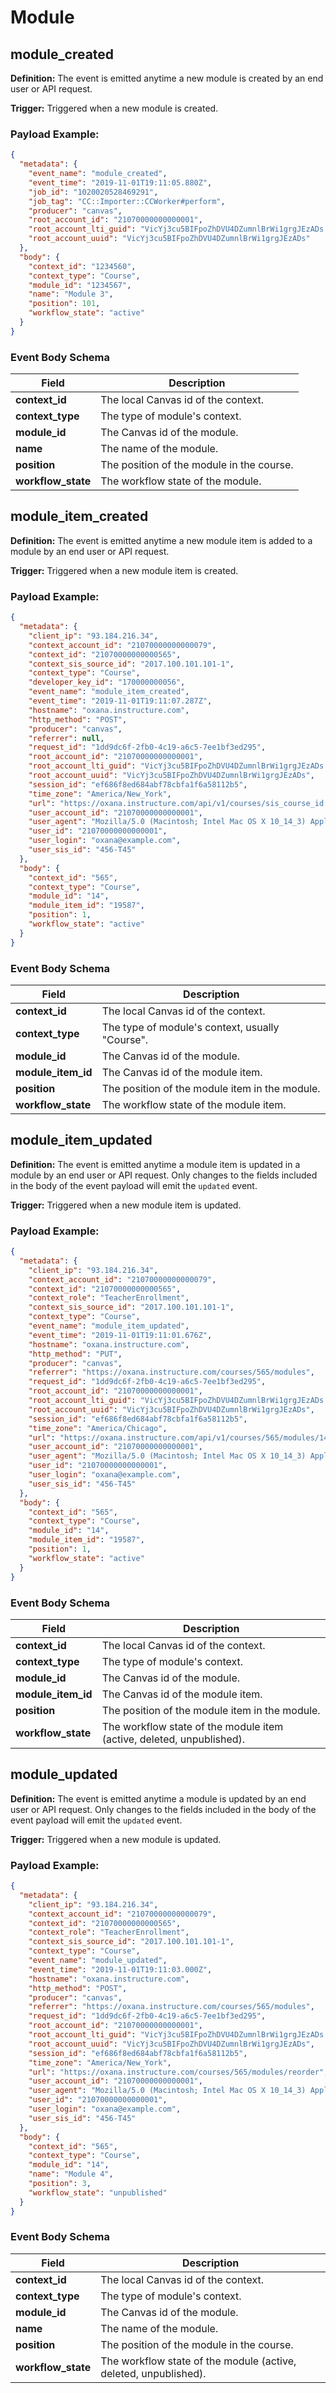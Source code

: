 Module
==============

<h2 id="module_created">module_created</h2>

**Definition:** The event is emitted anytime a new module is created by an end user or API request.

**Trigger:** Triggered when a new module is created.




### Payload Example:

```json
{
  "metadata": {
    "event_name": "module_created",
    "event_time": "2019-11-01T19:11:05.880Z",
    "job_id": "1020020528469291",
    "job_tag": "CC::Importer::CCWorker#perform",
    "producer": "canvas",
    "root_account_id": "21070000000000001",
    "root_account_lti_guid": "VicYj3cu5BIFpoZhDVU4DZumnlBrWi1grgJEzADs.oxana.instructure.com",
    "root_account_uuid": "VicYj3cu5BIFpoZhDVU4DZumnlBrWi1grgJEzADs"
  },
  "body": {
    "context_id": "1234560",
    "context_type": "Course",
    "module_id": "1234567",
    "name": "Module 3",
    "position": 101,
    "workflow_state": "active"
  }
}
```




### Event Body Schema

| Field | Description |
|-|-|
| **context_id** | The local Canvas id of the context. |
| **context_type** | The type of module's context. |
| **module_id** | The Canvas id of the module. |
| **name** | The name of the module. |
| **position** | The position of the module in the course. |
| **workflow_state** | The workflow state of the module. |



<h2 id="module_item_created">module_item_created</h2>

**Definition:** The event is emitted anytime a new module item is added to a module by an end user or API request.

**Trigger:** Triggered when a new module item is created.




### Payload Example:

```json
{
  "metadata": {
    "client_ip": "93.184.216.34",
    "context_account_id": "21070000000000079",
    "context_id": "21070000000000565",
    "context_sis_source_id": "2017.100.101.101-1",
    "context_type": "Course",
    "developer_key_id": "170000000056",
    "event_name": "module_item_created",
    "event_time": "2019-11-01T19:11:07.287Z",
    "hostname": "oxana.instructure.com",
    "http_method": "POST",
    "producer": "canvas",
    "referrer": null,
    "request_id": "1dd9dc6f-2fb0-4c19-a6c5-7ee1bf3ed295",
    "root_account_id": "21070000000000001",
    "root_account_lti_guid": "VicYj3cu5BIFpoZhDVU4DZumnlBrWi1grgJEzADs.oxana.instructure.com",
    "root_account_uuid": "VicYj3cu5BIFpoZhDVU4DZumnlBrWi1grgJEzADs",
    "session_id": "ef686f8ed684abf78cbfa1f6a58112b5",
    "time_zone": "America/New_York",
    "url": "https://oxana.instructure.com/api/v1/courses/sis_course_id:syllabus-registry-F9-HSS/modules/61660/items",
    "user_account_id": "21070000000000001",
    "user_agent": "Mozilla/5.0 (Macintosh; Intel Mac OS X 10_14_3) AppleWebKit/537.36 (KHTML, like Gecko) Chrome/73.0.3683.103 Safari/537.36",
    "user_id": "21070000000000001",
    "user_login": "oxana@example.com",
    "user_sis_id": "456-T45"
  },
  "body": {
    "context_id": "565",
    "context_type": "Course",
    "module_id": "14",
    "module_item_id": "19587",
    "position": 1,
    "workflow_state": "active"
  }
}
```




### Event Body Schema

| Field | Description |
|-|-|
| **context_id** | The local Canvas id of the context. |
| **context_type** | The type of module's context, usually "Course". |
| **module_id** | The Canvas id of the module. |
| **module_item_id** | The Canvas id of the module item. |
| **position** | The position of the module item in the module. |
| **workflow_state** | The workflow state of the module item. |



<h2 id="module_item_updated">module_item_updated</h2>

**Definition:** The event is emitted anytime a module item is updated in a module by an end user or API request. Only changes to the fields included in the body of the event payload will emit the `updated` event.

**Trigger:** Triggered when a new module item is updated.




### Payload Example:

```json
{
  "metadata": {
    "client_ip": "93.184.216.34",
    "context_account_id": "21070000000000079",
    "context_id": "21070000000000565",
    "context_role": "TeacherEnrollment",
    "context_sis_source_id": "2017.100.101.101-1",
    "context_type": "Course",
    "event_name": "module_item_updated",
    "event_time": "2019-11-01T19:11:01.676Z",
    "hostname": "oxana.instructure.com",
    "http_method": "PUT",
    "producer": "canvas",
    "referrer": "https://oxana.instructure.com/courses/565/modules",
    "request_id": "1dd9dc6f-2fb0-4c19-a6c5-7ee1bf3ed295",
    "root_account_id": "21070000000000001",
    "root_account_lti_guid": "VicYj3cu5BIFpoZhDVU4DZumnlBrWi1grgJEzADs.oxana.instructure.com",
    "root_account_uuid": "VicYj3cu5BIFpoZhDVU4DZumnlBrWi1grgJEzADs",
    "session_id": "ef686f8ed684abf78cbfa1f6a58112b5",
    "time_zone": "America/Chicago",
    "url": "https://oxana.instructure.com/api/v1/courses/565/modules/14/items/19587",
    "user_account_id": "21070000000000001",
    "user_agent": "Mozilla/5.0 (Macintosh; Intel Mac OS X 10_14_3) AppleWebKit/537.36 (KHTML, like Gecko) Chrome/73.0.3683.103 Safari/537.36",
    "user_id": "21070000000000001",
    "user_login": "oxana@example.com",
    "user_sis_id": "456-T45"
  },
  "body": {
    "context_id": "565",
    "context_type": "Course",
    "module_id": "14",
    "module_item_id": "19587",
    "position": 1,
    "workflow_state": "active"
  }
}
```




### Event Body Schema

| Field | Description |
|-|-|
| **context_id** | The local Canvas id of the context. |
| **context_type** | The type of module's context. |
| **module_id** | The Canvas id of the module. |
| **module_item_id** | The Canvas id of the module item. |
| **position** | The position of the module item in the module. |
| **workflow_state** | The workflow state of the module item (active, deleted, unpublished). |



<h2 id="module_updated">module_updated</h2>

**Definition:** The event is emitted anytime a module is updated by an end user or API request. Only changes to the fields included in the body of the event payload will emit the `updated` event.

**Trigger:** Triggered when a new module is updated.




### Payload Example:

```json
{
  "metadata": {
    "client_ip": "93.184.216.34",
    "context_account_id": "21070000000000079",
    "context_id": "21070000000000565",
    "context_role": "TeacherEnrollment",
    "context_sis_source_id": "2017.100.101.101-1",
    "context_type": "Course",
    "event_name": "module_updated",
    "event_time": "2019-11-01T19:11:03.000Z",
    "hostname": "oxana.instructure.com",
    "http_method": "POST",
    "producer": "canvas",
    "referrer": "https://oxana.instructure.com/courses/565/modules",
    "request_id": "1dd9dc6f-2fb0-4c19-a6c5-7ee1bf3ed295",
    "root_account_id": "21070000000000001",
    "root_account_lti_guid": "VicYj3cu5BIFpoZhDVU4DZumnlBrWi1grgJEzADs.oxana.instructure.com",
    "root_account_uuid": "VicYj3cu5BIFpoZhDVU4DZumnlBrWi1grgJEzADs",
    "session_id": "ef686f8ed684abf78cbfa1f6a58112b5",
    "time_zone": "America/New_York",
    "url": "https://oxana.instructure.com/courses/565/modules/reorder",
    "user_account_id": "21070000000000001",
    "user_agent": "Mozilla/5.0 (Macintosh; Intel Mac OS X 10_14_3) AppleWebKit/537.36 (KHTML, like Gecko) Chrome/73.0.3683.103 Safari/537.36",
    "user_id": "21070000000000001",
    "user_login": "oxana@example.com",
    "user_sis_id": "456-T45"
  },
  "body": {
    "context_id": "565",
    "context_type": "Course",
    "module_id": "14",
    "name": "Module 4",
    "position": 3,
    "workflow_state": "unpublished"
  }
}
```




### Event Body Schema

| Field | Description |
|-|-|
| **context_id** | The local Canvas id of the context. |
| **context_type** | The type of module's context. |
| **module_id** | The Canvas id of the module. |
| **name** | The name of the module. |
| **position** | The position of the module in the course. |
| **workflow_state** | The workflow state of the module (active, deleted, unpublished). |



